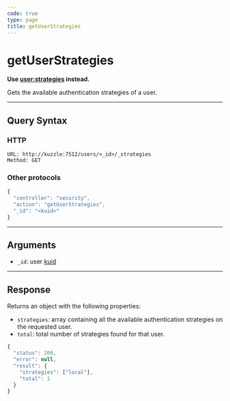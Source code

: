 ```yaml
---
code: true
type: page
title: getUserStrategies
---
```


# getUserStrategies

<DeprecatedBadge version="auto-version">

__Use [user:strategies](/core/2/api/controllers/user/strategies) instead.__

Gets the available authentication strategies of a user.

---

## Query Syntax

### HTTP

```http
URL: http://kuzzle:7512/users/<_id>/_strategies
Method: GET
```

### Other protocols

```js
{
  "controller": "security",
  "action": "getUserStrategies",
  "_id": "<kuid>"
}
```

---

## Arguments

- `_id`: user [kuid](/core/2/guides/kuzzle-depth/authentication#the-kuzzle-user-identifier)

---

## Response

Returns an object with the following properties:

- `strategies`: array containing all the available authentication strategies on the requested user.
- `total`: total number of strategies found for that user.

```js
{
  "status": 200,
  "error": null,
  "result": {
    "strategies": ["local"],
    "total": 1
  }
}
```
